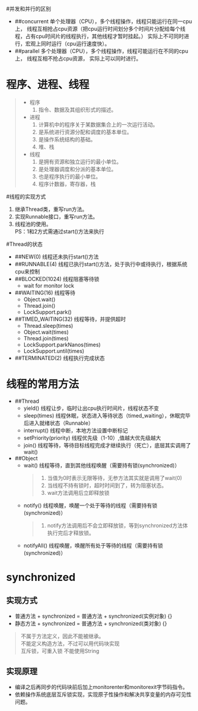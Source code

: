 #并发和并行的区别
- ##concurrent
    单个处理器（CPU），多个线程操作，线程只能运行在同一cpu上，
    线程互相抢占cpu资源（把cpu运行时间划分多个时间片分配给每个线程，占有cpu时间片的线程执行，其他线程才暂时挂起。）
    实际上不可同时进行，宏观上同时运行（cpu运行速度快）。
- ##parallel 
    多个处理器（CPU），多个线程操作，线程可能运行在不同的cpu上，
    线程互相不抢占cpu资源，
    实际上可以同时进行。
    
# 程序、进程、线程
> - 程序
>   1. 指令、数据及其组织形式的描述。
> - 进程
>   1. 计算机中的程序关于某数据集合上的一次运行活动。
>   2. 是系统进行资源分配和调度的基本单位。
>   3. 是操作系统结构的基础。
>   4. 堆、栈
> - 线程
>   1. 是拥有资源和独立运行的最小单位。
>   2. 是处理器调度和分派的基本单位。
>   3. 也是程序执行的最小单位。
>   4. 程序计数器，寄存器，栈

#线程的实现方式
1. 继承Thread类，重写run方法。
2. 实现Runnable接口，重写run方法。
3. 线程池的使用。  
PS：1和2方式需通过start()方法来执行

#Thread的状态
- ##NEW(0)
    线程还未执行start()方法
- ##RUNNABLE(4)
    线程已执行start()方法，处于执行中或待执行，根据系统cpu来控制
- ##BLOCKED(1024)
    线程阻塞等待锁
    - wait for monitor lock
- ##WAITING(16)
    线程等待
    - Object.wait()
    - Thread.join()
    - LockSupport.park()
- ##TIMED_WAITING(32)
    线程等待，并提供超时
    - Thread.sleep(times)
    - Object.wait(times)
    - Thread.join(times)
    - LockSupport.parkNanos(times)
    - LockSupport.until(times)
-  ##TERMINATED(2)
    线程执行完成状态
    
# 线程的常用方法
- ##Thread
    - yield() 线程让步，临时让出cpu执行时间片，线程状态不变
    - sleep(times) 线程休眠，状态进入等待状态（timed_waiting），休眠完毕后进入就绪状态（Runnable）
    - interrupt() 线程中断，本地方法设置中断标记
    - setPriority(priority) 线程优先级（1-10）,值越大优先级越大
    - join() 线程等待，等待目标线程完成才继续执行（死亡），底层其实调用了wait()
- ##Object
    - wait() 线程等待，直到其他线程唤醒（需要持有锁(synchronized)）
        > 1. 当值为0时表示无限等待，无参方法其实就是调用了wait(0)
        > 2. 当线程不持有锁时，超时时间到了，转为阻塞状态。
        > 3. wait方法调用后立即释放锁
    - notify() 线程唤醒，唤醒一个处于等待的线程（需要持有锁(synchronized)）
        > 1. notify方法调用后不会立即释放锁，等到synchronized方法体执行完后才释放锁。
    - notifyAll() 线程唤醒，唤醒所有处于等待的线程（需要持有锁(synchronized)）
    
# synchronized
## 实现方式
- 普通方法 + synchronized = 普通方法 + synchronized(实例对象) {}
- 静态方法 + synchronized = 普通方法 + synchronized(类对象) {}
> 不属于方法定义，因此不能被继承。  
> 不能定义构造方法，不过可以用代码块实现  
> 互斥锁，可重入锁
> 不能使用String

## 实现原理
- 编译之后再同步的代码块前后加上monitorenter和monitorexit字节码指令。
- 依赖操作系统底层互斥锁实现，实现原子性操作和解决共享变量的内存可见性问题。






    

    



 

